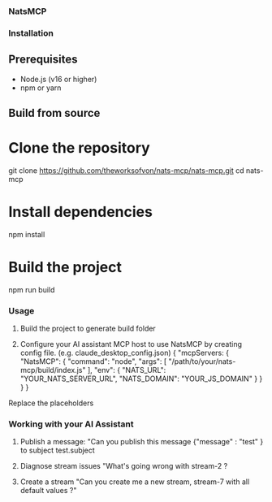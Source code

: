 ### NatsMCP

### Installation

## Prerequisites
- Node.js (v16 or higher)
- npm or yarn

## Build from source
# Clone the repository
git clone https://github.com/theworksofvon/nats-mcp/nats-mcp.git
cd nats-mcp

# Install dependencies
npm install

# Build the project
npm run build


### Usage

1. Build the project to generate build folder

2. Configure your AI assistant MCP host to use NatsMCP by creating config file. (e.g. claude_desktop_config.json)
{
  "mcpServers: {
    "NatsMCP": {
      "command": "node",
      "args": [
        "/path/to/your/nats-mcp/build/index.js"
      ],
      "env": {
        "NATS_URL": "YOUR_NATS_SERVER_URL",
        "NATS_DOMAIN": "YOUR_JS_DOMAIN"
      }
    }
   }
   }

Replace the placeholders

### Working with your AI Assistant

1. Publish a message:
"Can you publish this message {"message" : "test" } to subject test.subject

2. Diagnose stream issues
"What's going wrong with stream-2 ?

3. Create a stream
"Can you create me a new stream, stream-7 with all default values ?"
